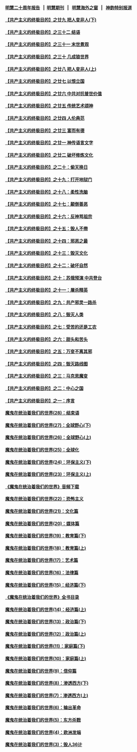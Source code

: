 #### [明慧二十周年报告](https://github.com/gfw-breaker/mh-reports/blob/master/README.md?t=07232041) &nbsp;&nbsp;|&nbsp;&nbsp;[明慧期刊](https://github.com/gfw-breaker/mh-qikan) &nbsp;&nbsp;|&nbsp;&nbsp; [明慧海外之窗](https://github.com/gfw-breaker/mh-news/blob/master/README.md?t=07232041) &nbsp;&nbsp;|&nbsp;&nbsp; [神韵特别报道](https://github.com/gfw-breaker/mh-news/blob/master/shenyun.md?t=07232041) 

#### [【共产主义的终极目的】之廿九 把人变非人(下)](../pages/nsc422/n11344140.md?t=07232041) 

#### [【共产主义的终极目的】之三十二 结语](../pages/nsc422/n11360535.md?t=07232041) 

#### [【共产主义的终极目的】之三十一 末世景观](../pages/nsc422/n11351129.md?t=07232041) 

#### [【共产主义的终极目的】之三十 几成狼世界](../pages/nsc422/n11348280.md?t=07232041) 

#### [【共产主义的终极目的】之廿八 把人变非人(上)](../pages/nsc422/n11340492.md?t=07232041) 

#### [【共产主义的终极目的】之廿七 以恨立国](../pages/nsc422/n11336944.md?t=07232041) 

#### [【共产主义的终极目的】之廿六 中共对抗普世价值](../pages/nsc422/n11324785.md?t=07232041) 

#### [【共产主义的终极目的】之廿五 传统艺术颂神](../pages/nsc422/n11296396.md?t=07232041) 

#### [【共产主义的终极目的】之廿四 人伦典范](../pages/nsc422/n11296397.md?t=07232041) 

#### [【共产主义的终极目的】之廿三 富而有德](../pages/nsc422/n11283598.md?t=07232041) 

#### [【共产主义的终极目的】之廿一 神传语言文字](../pages/nsc422/n11263265.md?t=07232041) 

#### [【共产主义的终极目的】之廿二 破坏修炼文化](../pages/nsc422/n11245728.md?t=07232041) 

#### [【共产主义的终极目的】之二十：偷天换日](../pages/nsc422/n11238846.md?t=07232041) 

#### [【共产主义的终极目的】之十九：打开地狱门](../pages/nsc422/n11206376.md?t=07232041) 

#### [【共产主义的终极目的】之十八：柔性洗脑](../pages/nsc422/n11199994.md?t=07232041) 

#### [【共产主义的终极目的】之十七：颠倒善恶](../pages/nsc422/n11179782.md?t=07232041) 

#### [【共产主义的终极目的】之十六：反神骂祖宗](../pages/nsc422/n11166798.md?t=07232041) 

#### [【共产主义的终极目的】之十五：毁人不倦](../pages/nsc422/n11166792.md?t=07232041) 

#### [【共产主义的终极目的】之十四：邪恶之最](../pages/nsc422/n11150249.md?t=07232041) 

#### [【共产主义的终极目的】之十三：毁灭文化](../pages/nsc422/n11135227.md?t=07232041) 

#### [【共产主义的终极目的】之十二：破坏自然](../pages/nsc422/n11135214.md?t=07232041) 

#### [【共产主义的终极目的】之十：苏俄预演 中共登台](../pages/nsc422/n11118424.md?t=07232041) 

#### [【共产主义的终极目的】之十一：屠杀精英](../pages/nsc422/n11118442.md?t=07232041) 

#### [【共产主义的终极目的】之九：共产邪灵一路杀](../pages/nsc422/n11114139.md?t=07232041) 

#### [【共产主义的终极目的】之八：毁灭人类](../pages/nsc422/n11108503.md?t=07232041) 

#### [【共产主义的终极目的】之七：受苦的还是工农](../pages/nsc422/n11101809.md?t=07232041) 

#### [【共产主义的终极目的】之六：甜头和苦头](../pages/nsc422/n11096971.md?t=07232041) 

#### [【共产主义的终极目的】之五：万变不离其邪](../pages/nsc422/n11091285.md?t=07232041) 

#### [【共产主义的终极目的】之四：毁灭路线图](../pages/nsc422/n11086284.md?t=07232041) 

#### [【共产主义的终极目的】之三：马克思魔变](../pages/nsc422/n11061941.md?t=07232041) 

#### [【共产主义的终极目的】之二：中心之国](../pages/nsc422/n11047728.md?t=07232041) 

#### [【共产主义的终极目的】之一：序言](../pages/nsc422/n11086077.md?t=07232041) 

#### [魔鬼在统治着我们的世界(28)：结束语](../pages/nsc422/n10936246.md?t=07232041) 

#### [魔鬼在统治着我们的世界(27)：全球野心(下)](../pages/nsc422/n10928319.md?t=07232041) 

#### [魔鬼在统治着我们的世界(26)：全球野心(上)](../pages/nsc422/n10900318.md?t=07232041) 

#### [魔鬼在统治着我们的世界(25)：全球化](../pages/nsc422/n10788205.md?t=07232041) 

#### [魔鬼在统治着我们的世界(24)：环保主义(下)](../pages/nsc422/n10695307.md?t=07232041) 

#### [魔鬼在统治着我们的世界(23)：环保主义(上)](../pages/nsc422/n10688613.md?t=07232041) 

#### [《魔鬼在统治着我们的世界》音频下载](../pages/nsc422/n10635553.md?t=07232041) 

#### [魔鬼在统治着我们的世界(22)：恐怖主义](../pages/nsc422/n10614727.md?t=07232041) 

#### [魔鬼在统治着我们的世界(21)：文化篇](../pages/nsc422/n10597706.md?t=07232041) 

#### [魔鬼在统治着我们的世界(20)：媒体篇](../pages/nsc422/n10586579.md?t=07232041) 

#### [魔鬼在统治着我们的世界(19)：教育篇(下)](../pages/nsc422/n10564808.md?t=07232041) 

#### [魔鬼在统治着我们的世界(18)：教育篇(上)](../pages/nsc422/n10526970.md?t=07232041) 

#### [魔鬼在统治着我们的世界(17)：艺术篇](../pages/nsc422/n10499093.md?t=07232041) 

#### [魔鬼在统治着我们的世界(16)：法律篇](../pages/nsc422/n10485969.md?t=07232041) 

#### [魔鬼在统治着我们的世界(15)：经济篇(下)](../pages/nsc422/n10469975.md?t=07232041) 

#### [《魔鬼在统治着我们的世界》全书目录](../pages/nsc422/n10464261.md?t=07232041) 

#### [魔鬼在统治着我们的世界(14)：经济篇(上)](../pages/nsc422/n10457370.md?t=07232041) 

#### [魔鬼在统治着我们的世界(13)：政治篇(下)](../pages/nsc422/n10448270.md?t=07232041) 

#### [魔鬼在统治着我们的世界(12)：政治篇(上)](../pages/nsc422/n10444576.md?t=07232041) 

#### [魔鬼在统治着我们的世界(11)：家庭篇(下)](../pages/nsc422/n10440961.md?t=07232041) 

#### [魔鬼在统治着我们的世界(10)：家庭篇(上)](../pages/nsc422/n10435448.md?t=07232041) 

#### [魔鬼在统治着我们的世界(9)：信仰篇](../pages/nsc422/n10432159.md?t=07232041) 

#### [魔鬼在统治着我们的世界(8)：渗透西方(下)](../pages/nsc422/n10429603.md?t=07232041) 

#### [魔鬼在统治着我们的世界(7)：渗透西方(上)](../pages/nsc422/n10426013.md?t=07232041) 

#### [魔鬼在统治着我们的世界(6)：输出革命](../pages/nsc422/n10421536.md?t=07232041) 

#### [魔鬼在统治着我们的世界(5)：东方杀戮](../pages/nsc422/n10417707.md?t=07232041) 

#### [魔鬼在统治着我们的世界(4)：欧洲发端](../pages/nsc422/n10414890.md?t=07232041) 

#### [魔鬼在统治着我们的世界(3)：毁人36计](../pages/nsc422/n10411583.md?t=07232041) 

